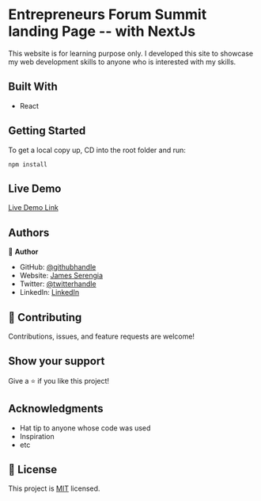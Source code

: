 # Entrepreneurs Forum Summit landing Page -- with NextJs

This website is for learning purpose only. I developed this site to showcase my web development skills to anyone who is interested with my skills.

## Built With

- React

## Getting Started

To get a local copy up, CD into the root folder and run:

```
npm install
```

## Live Demo

[Live Demo Link](https://serecode-personal-portfolio-react.vercel.app/)

## Authors

👤 **Author**

- GitHub: [@githubhandle](https://github.com/serengia)
- Website: [James Serengia](https://jamesserengia.com/)
- Twitter: [@twitterhandle](https://twitter.com/jamesserengia)
- LinkedIn: [LinkedIn](https://linkedin.com/in/james-serengia)

## 🤝 Contributing

Contributions, issues, and feature requests are welcome!

## Show your support

Give a ⭐️ if you like this project!

## Acknowledgments

- Hat tip to anyone whose code was used
- Inspiration
- etc

## 📝 License

This project is [MIT](./LICENSE.txt) licensed.

